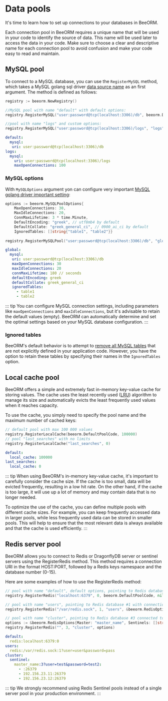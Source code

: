 # Data pools

It's time to learn how to set up connections to your databases in BeeORM.

Each connection pool in BeeORM requires a unique name that will be used in your code to identify the source of data. This name will be used later to access the data in your code. 
Make sure to choose a clear and descriptive name for each connection pool to avoid confusion and make your code easy to read and maintain.

## MySQL pool

To connect to a MySQL database, you can use the `RegisterMySQL` method, which takes a MySQL golang sql driver [data source name](https://github.com/go-sql-driver/mysql#dsn-data-source-name) as an first argument. 
The method is defined as follows:

```go
registry := beeorm.NewRegistry()

//MySQL pool with name "default" with default options:
registry.RegisterMySQL("user:password@tcp(localhost:3306)/db", beeorm.DefaultPoolCode, nil)

//pool with name "logs" and custom options:
registry.RegisterMySQL("user:password@tcp(localhost:3306)/logs", "logs", *beeorm.MySQLOptions{MaxOpenConnections: 100})
```

```yml
default:
  mysql: 
   uri: user:password@tcp(localhost:3306)/db
logs:
  mysql: 
    uri: user:password@tcp(localhost:3306)/logs
    maxOpenConnections: 100
```

### MySQL options

With `MySQLOptions` argument yon can configure very important [MySQL golang driver important setting](https://github.com/go-sql-driver/mysql#important-settings):

```go
options := beeorm.MySQLPoolOptions{
    MaxOpenConnections: 30, 
    MaxIdleConnections: 20, 
    ConnMaxLifetime: 3 * time.Minute,
    DefaultEncoding: "greek", // utf8mb4 by default
    DefaultCollate: "greek_general_ci", // 0900_ai_ci by default
    IgnoredTables: []string{"table1", "table2"}}
    
registry.RegisterMySQLPool("user:password@tcp(localhost:3306)/db", "global", options)
```

```yml
global:
  mysql: 
   uri: user:password@tcp(localhost:3306)/db
   maxOpenConnections: 30
   maxIdleConnections: 20
   connMaxLifetime: 180 // seconds
   defaultEncoding: greek
   defaultCollate: greek_general_ci
   ignoredTables:
     - table1
     - table2 
```

::: tip
You can configure MySQL connection settings, including parameters like `maxOpenConnections` and `maxIdleConnections`, 
but it's advisable to retain the default values (empty). BeeORM can automatically determine and set the optimal settings based on your MySQL database configuration.
:::

### Ignored tables


BeeORM's default behavior is to attempt to [remove all MySQL tables](/guide/schema_update.html#schema-update)  that are not explicitly defined in your application code. 
However, you have the option to retain these tables by specifying their names in the `IgnoredTables` option.


## Local cache pool

BeeORM offers a simple and extremely fast in-memory key-value cache for storing values. The cache uses the least recently used ([LRU](https://en.wikipedia.org/wiki/Cache_replacement_policies#Least_recently_used_(LRU))) algorithm to manage its size and automatically evicts the least frequently used values when it reaches capacity.

To use the cache, you simply need to specify the pool name and the maximum number of cached keys:

```go
// default pool with max 100 000 values
registry.RegisterLocalCache(beeorm.DefaultPoolCode, 100000)
// pool "last_searches" with no limits
registry.RegisterLocalCache("last_searches", 0)
```

```yml
default:
  local_cache: 100000
last_searches:
  local_cache: 0
```

::: tip
When using BeeORM's in-memory key-value cache, it's important to carefully consider the cache size. If the cache is too small, data will be evicted frequently, resulting in a low hit rate. On the other hand, if the cache is too large, it will use up a lot of memory and may contain data that is no longer needed.

To optimize the use of the cache, you can define multiple pools with different cache sizes. For example, you can keep frequently accessed data in larger pools, while less frequently used data can be stored in smaller pools. This will help to ensure that the most relevant data is always available and that the cache is used efficiently.
:::

## Redis server pool

BeeORM allows you to connect to Redis or DragonflyDB server or sentinel servers using the RegisterRedis method. This method requires a connection URI in the format HOST:PORT, followed by a Redis keys namespace and the database number (0-15).

Here are some examples of how to use the RegisterRedis method:

```go
// pool with name "default", default options, pointing to Redis database #0:
registry.RegisterRedis("localhost:6379", 0, beeorm.DefaultPoolCode, nil)

// pool with name "users", pointing to Redis database #1 with connection credentials:
registry.RegisterRedis("/var/redis.sock", 1, "users", &beeorm.RedisOptions{User: "user", Password: "password"})

// pool with name "cluster", pointing to Redis database #3 connected to Redis sentinel:
options := &beeorm.RedisOptions{Master: "master_name", Sentinels: []string{":26379", "192.156.23.11:26379", "192.156.23.12:26379"}}
registry.RegisterRedis("", 3, "cluster", options)

```

```yml
default:
  redis:localhost:6379:0
users:
  redis:/var/redis.sock:1?user=user&password=pass
cluster:
  sentinel:
    master_name:3?user=test&password=test2:
      - :26379
      - 192.156.23.11:26379
      - 192.156.23.12:26379
```

::: tip
We strongly recommend using Redis Sentinel pools instead of a single server pool in your production environment.
:::
